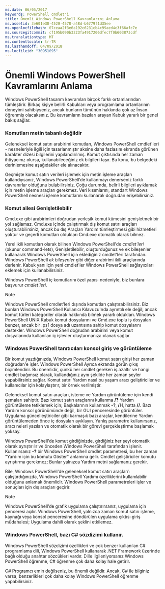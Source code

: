 ```yaml
---
ms.date: 06/05/2017
keywords: PowerShell cmdlet'i
title: Önemli Windows PowerShell Kavramlarını Anlama
ms.assetid: 3e601e38-4520-4578-a48d-b6779f1d35ee
ms.openlocfilehash: 07ceaa2f3e6a192c6281cb4c99aed4c3f66afc7e
ms.sourcegitcommit: cf195b090b3223fa4917206dfec7f0b603873cdf
ms.translationtype: MT
ms.contentlocale: tr-TR
ms.lasthandoff: 04/09/2018
ms.locfileid: "30951095"
---
```

# <a name="understanding-important-windows-powershell-concepts"></a>Önemli Windows PowerShell Kavramlarını Anlama
Windows PowerShell tasarım kavramları birçok farklı ortamlarından tümleştirir. Birkaç kişiye belirli Kabukları veya programlama ortamlarının deneyimi sahibiyseniz, ancak bunların tümünün hakkında çok az İnsan öğrenmiş olacaksınız. Bu kavramların bazıları arayan Kabuk yararlı bir genel bakış sağlar.

### <a name="commands-are-not-text-based"></a>Komutları metin tabanlı değildir
Geleneksel komut satırı arabirimi komutları, Windows PowerShell cmdlet'leri - nesneleriyle ilgili için tasarlanmıştır aksine daha fazlasını ekranda görünen karakter dizesi bilgilerini yapılandırılmış. Komut çıktısında her zaman ihtiyacınız olursa, kullanabileceğiniz ek bilgileri taşır. Bu konu, bu belgedeki derinlemesine aşağıdakiler ele alınacaktır.

Geçmişte komut satırı verileri işlemek için metin işleme araçları kullandıysanız, Windows PowerShell'de kullanmayı denerseniz farklı davranırlar olduğunu bulabilirsiniz. Çoğu durumda, belirli bilgileri ayıklamak için metin işleme araçları gerekmez. Veri kısımlarını, standart Windows PowerShell nesnesi işleme komutlarını kullanarak doğrudan erişebilirsiniz.

### <a name="the-command-family-is-extensible"></a>Komut ailesi Genişletilebilir
Cmd.exe gibi arabirimleri doğrudan yerleşik komut kümesini genişletmek bir yol sağlamaz. Cmd.exe içinde çalıştırmak dış komut satırı araçları oluşturabilirsiniz, ancak bu dış Araçları Yardım tümleştirmesi gibi hizmetleri yoktur ve geçerli komutları oldukları Cmd.exe otomatik olarak bilmez.

Yerel ikili komutları olarak bilinen Windows PowerShell'de *cmdlet'leri* (okunur command-lets), Genişletilebilir, oluşturduğunuz ve ek bileşenler kullanarak Windows PowerShell için eklediğiniz cmdlet'leri tarafından. Windows PowerShell *ek bileşenler* gibi diğer arabirimi ikili araçlarında derlenir. Kabuk yanı için yeni cmdlet'ler Windows PowerShell sağlayıcıları eklemek için kullanabilirsiniz.

Windows PowerShell iç komutlarını özel yapısı nedeniyle, biz bunlara başvurur *cmdlet'leri*.

> [!NOTE]
> Windows PowerShell cmdlet'leri dışında komutları çalıştırabilirsiniz. Biz bunları Windows PowerShell Kullanıcı Kılavuzu'nda ayrıntılı ele değil, ancak komut türleri kategoriler olarak hakkında bilmek yararlı oldukları. Windows PowerShell UNIX Kabuk komut dosyalarını ve Cmd.exe toplu iş dosyaları benzer, ancak bir .ps1 dosya adı uzantısına sahip komut dosyalarını destekler. Windows PowerShell doğrudan arabirimi veya komut dosyalarında kullanılan iç işlevler oluşturmanıza olanak sağlar.

### <a name="windows-powershell-handles-console-input-and-display"></a>Windows PowerShell tanıtıcıları konsol giriş ve görüntüleme
Bir komut yazdığınızda, Windows PowerShell komut satırı girişi her zaman doğrudan'e işler. Windows PowerShell Ayrıca ekranda görün çıkış biçimlendirir. Bu önemlidir, çünkü her cmdlet gereken iş azaltır ve hangi cmdlet bağımsız olarak, kullandığınız aynı şekilde her zaman şeyler yapabilirsiniz sağlar. Komut satırı Yardım nasıl bu yaşam aracı geliştiriciler ve kullanıcılar için kolaylaştırır, bir örnek verilmiştir.

Geleneksel komut satırı araçları, isteme ve Yardım görüntüleme için kendi şemaları sahiptir. Bazı komut satırı araçlarını kullanma **/?** Yardım görüntüleme tetiklemek için; Başkalarının kullanmak **-?**, **/H**, hatta **//**. Bazı Yardım konsol görünümünde değil, bir GUI penceresinde görüntüler. Uygulama güncelleştiriciler gibi karmaşık bazı araçlar, kendilerine Yardım görüntülemeden önce iç dosyaları ayıklayın. Yanlış parametre kullanırsanız, aracı neleri yazılan ve otomatik olarak bir görevi gerçekleştirme başlamak yoksay.

Windows PowerShell'de komut girdiğinizde, girdiğiniz her şeyi otomatik olarak ayrıştırılır ve önceden Windows PowerShell tarafından işlenir. Kullanırsanız **-?** bir Windows PowerShell cmdlet parametresi, bu her zaman "Yardım için bu komutu Göster" anlamına gelir. Cmdlet geliştiriciler komutu ayrıştırma gerekmez; Bunlar yalnızca Yardım metni sağlamanız gerekir.

Bile, Windows PowerShell'de geleneksel komut satırı araçları'ı çalıştırdığınızda, Windows PowerShell Yardımı özelliklerini kullanılabilir olduğunu anlamak önemlidir. Windows PowerShell parametreleri işler ve sonuçları için dış araçları geçirir.

> [!NOTE]
> Windows PowerShell'de grafik uygulama çalıştırırsanız, uygulama için penceresi açılır. Windows PowerShell, yalnızca zaman komut satırı işleme, kaynağı veya konsol penceresine döndürülen uygulama çıktısı giriş müdahalesi; Uygulama dahili olarak şeklini etkilemez.

### <a name="windows-powershell-uses-some-c-syntax"></a>Windows PowerShell, bazı C# sözdizimi kullanır.
Windows PowerShell sözdizimi özellikleri ve çok benzer kullanılan C# programlama dili, Windows PowerShell kullanarak .NET Framework üzerinde bağlı olduğu anahtar sözcükleri vardır. Dille ilgileniyorsanız Windows PowerShell öğrenme, C# öğrenme çok daha kolay hale getirir.

C# Programcı emin değilseniz, bu önemli değildir. Ancak, C# ile bilginiz varsa, benzerlikleri çok daha kolay Windows PowerShell öğrenme yapabilirsiniz.